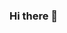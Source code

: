 ### Hi there 👋

<!--
**srishtimehrotra/srishtimehrotra** is a ✨ _special_ ✨ repository because its `README.md` (this file) appears on your GitHub profile.

My name is Srishti Mehrotra, a Web Developer by profession, gradually transitioning into Machine Learning.

- 🔭 I’m currently working on a Data Analysis project.
- 🌱 I’m currently learning Neural Networks.
- 📫 How to reach me: [LinkedIn](https://www.linkedin.com/in/srishti-mehrotra/)
-->
